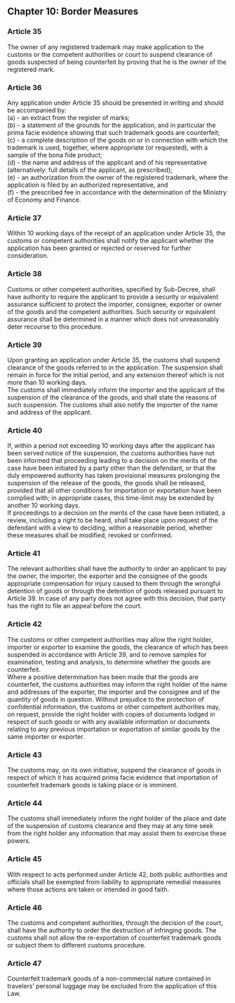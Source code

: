 ## Chapter 10: Border Measures

### Article 35
The owner of any registered trademark may make application to the customs or the competent authorities or court to suspend clearance of goods suspected of being counterfeit by proving that he is the owner of the registered mark.

### Article 36
Any application under Article 35 should be presented in writing and should be accompanied by:  
(a) - an extract from the register of marks;  
(b) - a statement of the grounds for the application, and in particular the prima facie evidence showing that such trademark goods are counterfeit;  
(c) - a complete description of the goods on or in connection with which the trademark is used, together, where appropriate (or requested), with a sample of the bona fide product;  
(d) - the name and address of the applicant and of his representative (alternatively: full details of the applicant, as prescribed);  
(e) - an authorization from the owner of the registered trademark, where the application is filed by an authorized representative, and  
(f) - the prescribed fee in accordance with the determination of the Ministry of Economy and Finance.

### Article 37
Within 10 working days of the receipt of an application under Article 35, the customs or competent authorities shall notify the applicant whether the application has been granted or rejected or reserved for further consideration.

### Article 38
Customs or other competent authorities, specified by Sub-Decree, shall have authority to require the applicant to provide a security or equivalent assurance sufficient to protect the importer, consignee, exporter or owner of the goods and the competent authorities. Such security or equivalent assurance shall be determined in a manner which does not unreasonably deter recourse to this procedure.

### Article 39
Upon granting an application under Article 35, the customs shall suspend clearance of the goods referred to in the application. The suspension shall remain in force for the initial period, and any extension thereof which is not more than 10 working days.  
The customs shall immediately inform the importer and the applicant of the suspension of the clearance of the goods, and shall state the reasons of such suspension. The customs shall also notify the importer of the name and address of the applicant.

### Article 40
If, within a period not exceeding 10 working days after the applicant has been served notice of the suspension, the customs authorities have not been informed that proceeding leading to a decision on the merits of the case have been initiated by a party other than the defendant, or that the duly empowered authority has taken provisional measures prolonging the suspension of the release of the goods, the goods shall be released, provided that all other conditions for importation or exportation have been complied with; in appropriate cases, this time-limit may be extended by another 10 working days.  
If proceedings to a decision on the merits of the case have been initiated, a review, including a right to be heard, shall take place upon request of the defendant with a view to deciding, within a reasonable period, whether these measures shall be modified, revoked or confirmed.

### Article 41
The relevant authorities shall have the authority to order an applicant to pay the owner, the importer, the exporter and the consignee of the goods appropriate compensation for injury caused to them through the wrongful detention of goods or through the detention of goods released pursuant to Article 39. In case of any party does not agree with this decision, that party has the right to file an appeal before the court.

### Article 42
The customs or other competent authorities may allow the right holder, importer or exporter to examine the goods, the clearance of which has been suspended in accordance with Article 39, and to remove samples for examination, testing and analysis, to determine whether the goods are counterfeit.  
Where a positive determination has been made that the goods are counterfeit, the customs authorities may inform the right holder of the name and addresses of the exporter, the importer and the consignee and of the quantity of goods in question. Without prejudice to the protection of confidential information, the customs or other competent authorities may, on request, provide the right holder with copies of documents lodged in respect of such goods or with any available information or documents relating to any previous importation or exportation of similar goods by the same importer or exporter.

### Article 43
The customs may, on its own initiative, suspend the clearance of goods in respect of which it has acquired prima facie evidence that importation of counterfeit trademark goods is taking place or is imminent.

### Article 44
The customs shall immediately inform the right holder of the place and date of the suspension of customs clearance and they may at any time seek from the right holder any information that may assist them to exercise these powers.

### Article 45
With respect to acts performed under Article 42, both public authorities and officials shall be exempted from liability to appropriate remedial measures where those actions are taken or intended in good faith.

### Article 46
The customs and competent authorities, through the decision of the court, shall have the authority to order the destruction of infringing goods. The customs shall not allow the re-exportation of counterfeit trademark goods or subject them to different customs procedure.

### Article 47
Counterfeit trademark goods of a non-commercial nature contained in travelers’ personal luggage may be excluded from the application of this Law.